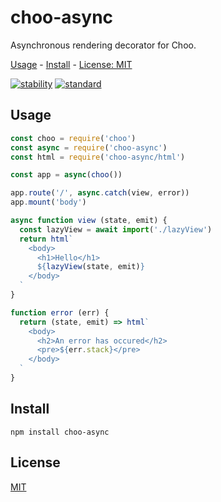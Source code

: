 # choo-async

Asynchronous rendering decorator for Choo.

[Usage](#usage) -
[Install](#install) -
[License: MIT](#license)

[![stability][stability-image]][stability-url]
[![standard][standard-image]][standard-url]

[stability-image]: https://img.shields.io/badge/stability-experimental-orange.svg?style=flat-square
[stability-url]: https://nodejs.org/api/documentation.html#documentation_stability_index
[standard-image]: https://img.shields.io/badge/code%20style-standard-brightgreen.svg?style=flat-square
[standard-url]: http://npm.im/standard

## Usage

```js
const choo = require('choo')
const async = require('choo-async')
const html = require('choo-async/html')

const app = async(choo())

app.route('/', async.catch(view, error))
app.mount('body')

async function view (state, emit) {
  const lazyView = await import('./lazyView')
  return html`
    <body>
      <h1>Hello</h1>
      ${lazyView(state, emit)}
    </body>
  `
}

function error (err) {
  return (state, emit) => html`
    <body>
      <h2>An error has occured</h2>
      <pre>${err.stack}</pre>
    </body>
  `
}
```

## Install

```
npm install choo-async
```

## License

[MIT](LICENSE.md)
